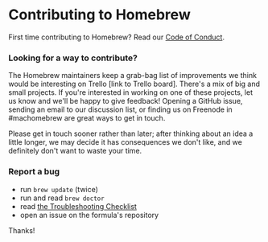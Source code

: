 # Contributing to Homebrew
First time contributing to Homebrew? Read our [Code of Conduct](https://github.com/Homebrew/homebrew/blob/master/CODEOFCONDUCT.md#code-of-conduct).


### Looking for a way to contribute?

The Homebrew maintainers keep a grab-bag list of improvements we think would be interesting on Trello [link to Trello board]. There's a mix of big and small projects. If you're interested in working on one of these projects, let us know and we'll be happy to give feedback! Opening a GitHub issue, sending an email to our discussion list, or finding us on Freenode in #machomebrew are great ways to get in touch.

Please get in touch sooner rather than later; after thinking about an idea a little longer, we may decide it has consequences we don't like, and we definitely don't want to waste your time.


### Report a bug

* run `brew update` (twice)
* run and read `brew doctor`
* read [the Troubleshooting Checklist](https://github.com/Homebrew/homebrew/blob/master/share/doc/homebrew/Troubleshooting.md#troubleshooting)
* open an issue on the formula's repository

Thanks!
